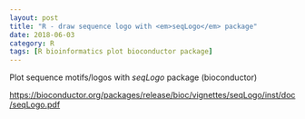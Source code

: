 ```yaml
---
layout: post
title: "R - draw sequence logo with <em>seqLogo</em> package"
date: 2018-06-03
category: R
tags: [R bioinformatics plot bioconductor package]
---
```


Plot sequence motifs/logos with <em>seqLogo</em> package (bioconductor) 


https://bioconductor.org/packages/release/bioc/vignettes/seqLogo/inst/doc/seqLogo.pdf
